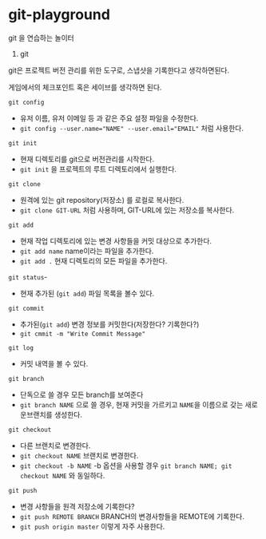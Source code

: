# git-playground
git 을 연습하는 놀이터
1. git

git은 프로젝트 버전 관리를 위한 도구로, 스냅샷을 기록한다고 생각하면된다.

게임에서의 체크포인트 혹은 세이브를 생각하면 된다.

`git config`

- 유저 이름, 유저 이메일 등 과 같은 주요 설정 파일을 수정한다.
- `git config --user.name="NAME" --user.email="EMAIL"` 처럼 사용한다.

`git init`

- 현재 디렉토리를 git으로 버전관리를 시작한다.
- `git init` 을 프로젝트의 루트 디렉토리에서 실행한다.

`git clone`

- 원격에 있는 git repository(저장소) 를 로컬로 복사한다.
- `git clone GIT-URL` 처럼 사용하며, GIT-URL에 있는 저장소를 복사한다.

`git add`

- 현재 작업 디렉토리에 있는 변경 사항들을 커밋 대상으로 추가한다.
- `git add name` name이라는 파일을 추가한다.
- `git add .` 현재 디렉토리의 모든 파일을 추가한다.

`git status`-
- 현재 추가된 (`git add`) 파일 목록을 볼수 있다.

`git commit` 

- 추가된(`git add`) 변경 정보를 커밋한다(저장한다? 기록한다?)
- `git cmmit -m "Write Commit Message"`

`git log`

- 커밋 내역을 볼 수 있다.

`git branch`

- 단독으로 쓸 경우 모든 branch를 보여준다
- `git branch NAME` 으로 쓸 경우, 현재 커밋을 가르키고 `NAME`을 이름으로 갖는 새로운브랜치를 생성한다.

`git checkout`

- 다른 브랜치로 변경한다.
- `git checkout NAME` <NAME> 브랜치로 변경한다.
- `git checkout -b NAME` -b 옵션을 사용할 경우 `git branch NAME; git checkout NAME` 와 동일하다.

`git push`

- 변경 사항들을 원격 저장소에 기록한다?
- `git push REMOTE BRANCH` BRANCH의 변경사항들을 REMOTE에 기록한다.
- `git push origin master` 이렇게 자주 사용한다.
